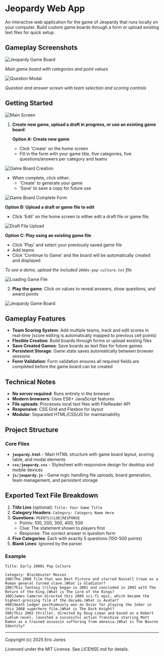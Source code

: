 # Jeopardy Web App

An interactive web application for the game of Jeopardy that runs locally on your computer. Build custom game boards through a form or upload existing text files for quick setup.

## Gameplay Screenshots
![Jeopardy Game Board](screenshots/game-board-gameplay.png)

*Main game board with categories and point values*

![Question Modal](screenshots/game-board-question-modal.png)

*Question and answer screen with team selection and scoring controls*

## Getting Started

![Main Screen](screenshots/updated-main-page.png)

1. **Create new game, upload a draft in progress, or use an existing game board**:
   
   **Option A: Create new game**
   - Click 'Create' on the home screen
   - Fill in the form with your game title, five categories, five questions/answers per category and teams


  ![Game Board Creation](screenshots/updated-manual-game-creation.png)

   - When complete, click either:
     - 'Create' to generate your game
     - 'Save' to save a copy for future use

  ![Game Board Complete Form](screenshots/updated-game-complete-form.png)

   **Option B: Upload a draft or game file to edit**
   - Click 'Edit' on the home screen to either edit a draft file or game file.

  ![Draft File Upload](screenshots/updated-import-draft-file.png) 
    
   **Option C: Play using an existing game file**
   - Click 'Play' and select your previously saved game file
   - Add teams
   - Click 'Continue to Game' and the board will be automatically created and displayed

  *To see a demo, upload the included `2000s-pop-culture.txt` file*

  ![Loading Game File](screenshots/updated-loading-game-file.png)

2. **Play the game**: Click on values to reveal answers, show questions, and award points

![Jeopardy Game Board](screenshots/game-board-gameplay.png)

## Gameplay Features

- **Team Scoring System**: Add multiple teams, track and edit scores in real-time (score editing is automatically mapped to previous cell points)
- **Flexible Creation**: Build boards through forms or upload existing files
- **Save Created Games**: Save boards as text files for future games
- **Persistent Storage**: Game state saves automatically between browser sessions
- **Form Validation**: Form validation ensures all required fields are completed before the game board can be created

## Technical Notes 

- **No server required**: Runs entirely in the browser
- **Modern browsers**: Uses ES6+ JavaScript features
- **File uploads**: Processes local text files with FileReader API
- **Responsive**: CSS Grid and Flexbox for layout
- **Modular**: Separated HTML/CSS/JS for maintainability

## Project Structure

### Core Files

- **`jeopardy.html`** - Main HTML structure with game board layout, scoring table, and modal elements
- **`css/jeopardy.css`** - Stylesheet with responsive design for desktop and mobile devices
- **`js/jeopardy.js`** - Game logic handling file uploads, board generation, team management, and persistent storage

## Exported Text File Breakdown

1. **Title Line** (optional): `Title: Your Game Title`
2. **Category Headers**: `Category: Category Name Here`
3. **Questions**: `POINTS|CLUE|RESPONSE`
   - Points: 100, 200, 300, 400, 500
   - Clue: The statement shown to players first
   - Response: The correct answer in question form
4. **Five Categories**: Each with exactly 5 questions (100-500 points)
5. **Blank Lines**: Ignored by the parser

### Example
```
Title: Early 2000s Pop Culture

Category: Blockbuster Movies
100|The 2000 film that won Best Picture and starred Russell Crowe as a Roman general turned slave.|What is Gladiator?
200|This fantasy trilogy began in 2001 and concluded in 2003 with The Return of the King.|What is The Lord of the Rings?
300|James Cameron directed this 2009 sci-fi epic, which became the highest-grossing film of the decade.|What is Avatar?
400|Heath Ledger posthumously won an Oscar for playing the Joker in this 2008 superhero film.|What is The Dark Knight?
500|This 2002 thriller, directed by Doug Liman and based on a Robert Ludlum novel, launched a successful action franchise starring Matt Damon as a trained assassin suffering from amnesia.|What is The Bourne Identity?
```

---

Copyright (c) 2025 Eric Jones

Licensed under the MIT License. See LICENSE.md for details.